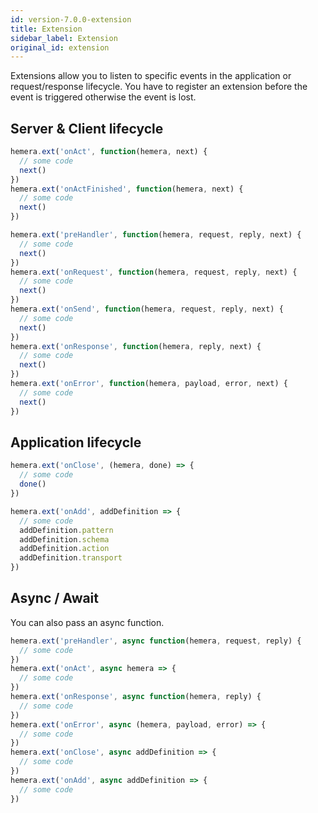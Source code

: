 ```yaml
---
id: version-7.0.0-extension
title: Extension
sidebar_label: Extension
original_id: extension
---
```


Extensions allow you to listen to specific events in the application or request/response lifecycle. You have to register an extension before the event is triggered otherwise the event is lost.

## Server & Client lifecycle

```js
hemera.ext('onAct', function(hemera, next) {
  // some code
  next()
})
hemera.ext('onActFinished', function(hemera, next) {
  // some code
  next()
})

hemera.ext('preHandler', function(hemera, request, reply, next) {
  // some code
  next()
})
hemera.ext('onRequest', function(hemera, request, reply, next) {
  // some code
  next()
})
hemera.ext('onSend', function(hemera, request, reply, next) {
  // some code
  next()
})
hemera.ext('onResponse', function(hemera, reply, next) {
  // some code
  next()
})
hemera.ext('onError', function(hemera, payload, error, next) {
  // some code
  next()
})
```

## Application lifecycle

```js
hemera.ext('onClose', (hemera, done) => {
  // some code
  done()
})

hemera.ext('onAdd', addDefinition => {
  // some code
  addDefinition.pattern
  addDefinition.schema
  addDefinition.action
  addDefinition.transport
})
```

## Async / Await

You can also pass an async function.

```js
hemera.ext('preHandler', async function(hemera, request, reply) {
  // some code
})
hemera.ext('onAct', async hemera => {
  // some code
})
hemera.ext('onResponse', async function(hemera, reply) {
  // some code
})
hemera.ext('onError', async (hemera, payload, error) => {
  // some code
})
hemera.ext('onClose', async addDefinition => {
  // some code
})
hemera.ext('onAdd', async addDefinition => {
  // some code
})
```
